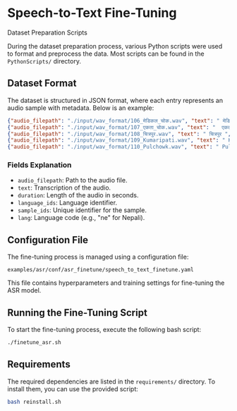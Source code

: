 # Speech-to-Text Fine-Tuning

Dataset Preparation Scripts

During the dataset preparation process, various Python scripts were used to format and preprocess the data. Most scripts can be found in the `PythonScripts/` directory.


## Dataset Format
The dataset is structured in JSON format, where each entry represents an audio sample with metadata. Below is an example:

```json
{"audio_filepath": "./input/wav_format/106_मेडिकल_चोक.wav", "text": " मेडिकल चोक ", "duration": 1.296,  "language_ids": "1", "sample_ids": "0001", "lang": "ne"}
{"audio_filepath": "./input/wav_format/107_एकता_चोक.wav", "text": "  एकता चोक ", "duration": 1.152,  "language_ids": "1", "sample_ids": "0002", "lang": "ne"}
{"audio_filepath": "./input/wav_format/108_चित्रपुर.wav", "text": " चित्रपुर ", "duration": 0.936,  "language_ids": "1", "sample_ids": "0003", "lang": "ne"}
{"audio_filepath": "./input/wav_format/109_Kumaripati.wav", "text": " Kumaripati ", "duration": 1.08,  "language_ids": "1", "sample_ids": "0004", "lang": "ne"}
{"audio_filepath": "./input/wav_format/110_Pulchowk.wav", "text": " Pulchowk ", "duration": 0.96,  "language_ids": "1", "sample_ids": "0005", "lang": "ne"}
```

### Fields Explanation
- `audio_filepath`: Path to the audio file.
- `text`: Transcription of the audio.
- `duration`: Length of the audio in seconds.
- `language_ids`: Language identifier.
- `sample_ids`: Unique identifier for the sample.
- `lang`: Language code (e.g., "ne" for Nepali).

## Configuration File
The fine-tuning process is managed using a configuration file:

```
examples/asr/conf/asr_finetune/speech_to_text_finetune.yaml
```

This file contains hyperparameters and training settings for fine-tuning the ASR model.

## Running the Fine-Tuning Script
To start the fine-tuning process, execute the following bash script:

```bash
./finetune_asr.sh
```

## Requirements
The required dependencies are listed in the `requirements/` directory. To install them, you can use the provided script:

```bash
bash reinstall.sh
```

